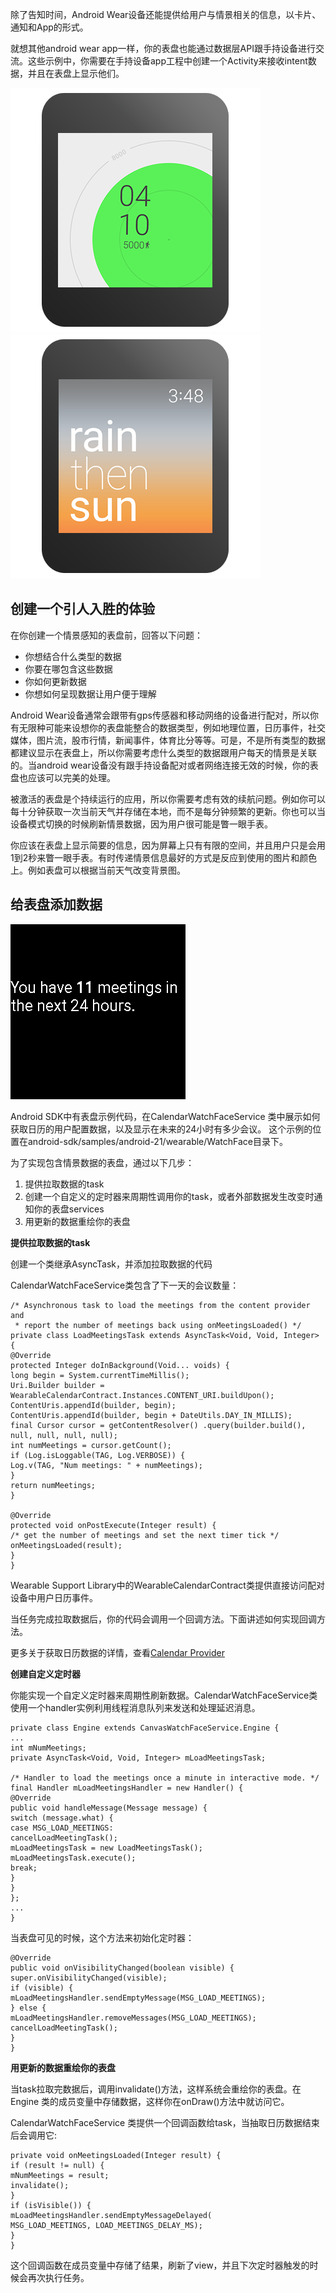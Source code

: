 除了告知时间，Android Wear设备还能提供给用户与情景相关的信息，以卡片、通知和App的形式。

就想其他android wear app一样，你的表盘也能通过数据层API跟手持设备进行交流。这些示例中，你需要在手持设备app工程中创建一个Activity来接收intent数据，并且在表盘上显示他们。

![](Render_Saturn.png)
![](Render_Episode.png)


## 创建一个引人入胜的体验 ##

在你创建一个情景感知的表盘前，回答以下问题：

- 你想结合什么类型的数据
- 你要在哪包含这些数据
- 你如何更新数据
- 你想如何呈现数据让用户便于理解


Android Wear设备通常会跟带有gps传感器和移动网络的设备进行配对，所以你有无限种可能来设想你的表盘能整合的数据类型，例如地理位置，日历事件，社交媒体，图片流，股市行情，新闻事件，体育比分等等。可是，不是所有类型的数据都建议显示在表盘上，所以你需要考虑什么类型的数据跟用户每天的情景是关联的。当android wear设备没有跟手持设备配对或者网络连接无效的时候，你的表盘也应该可以完美的处理。

被激活的表盘是个持续运行的应用，所以你需要考虑有效的续航问题。例如你可以每十分钟获取一次当前天气并存储在本地，而不是每分钟频繁的更新。你也可以当设备模式切换的时候刷新情景数据，因为用户很可能是瞥一眼手表。

你应该在表盘上显示简要的信息，因为屏幕上只有有限的空间，并且用户只是会用1到2秒来瞥一眼手表。有时传递情景信息最好的方式是反应到使用的图片和颜色上。例如表盘可以根据当前天气改变背景图。


## 给表盘添加数据 ##

![](preview_calendar.png)

Android SDK中有表盘示例代码，在CalendarWatchFaceService 类中展示如何获取日历的用户配置数据，以及显示在未来的24小时有多少会议。
这个示例的位置在android-sdk/samples/android-21/wearable/WatchFace目录下。

为了实现包含情景数据的表盘，通过以下几步：

1. 提供拉取数据的task
2. 创建一个自定义的定时器来周期性调用你的task，或者外部数据发生改变时通知你的表盘services
3. 用更新的数据重绘你的表盘



**提供拉取数据的task**

创建一个类继承AsyncTask，并添加拉取数据的代码

CalendarWatchFaceService类包含了下一天的会议数量：

    /* Asynchronous task to load the meetings from the content provider and
     * report the number of meetings back using onMeetingsLoaded() */
    private class LoadMeetingsTask extends AsyncTask<Void, Void, Integer> {
    @Override
    protected Integer doInBackground(Void... voids) {
    long begin = System.currentTimeMillis();
    Uri.Builder builder =
    WearableCalendarContract.Instances.CONTENT_URI.buildUpon();
    ContentUris.appendId(builder, begin);
    ContentUris.appendId(builder, begin + DateUtils.DAY_IN_MILLIS);
    final Cursor cursor = getContentResolver() .query(builder.build(),
    null, null, null, null);
    int numMeetings = cursor.getCount();
    if (Log.isLoggable(TAG, Log.VERBOSE)) {
    Log.v(TAG, "Num meetings: " + numMeetings);
    }
    return numMeetings;
    }
    
    @Override
    protected void onPostExecute(Integer result) {
    /* get the number of meetings and set the next timer tick */
    onMeetingsLoaded(result);
    }
    }


Wearable Support Library中的WearableCalendarContract类提供直接访问配对设备中用户日历事件。

当任务完成拉取数据后，你的代码会调用一个回调方法。下面讲述如何实现回调方法。

更多关于获取日历数据的详情，查看[Calendar Provider](https://developer.android.com/guide/topics/providers/calendar-provider.html)


**创建自定义定时器**

你能实现一个自定义定时器来周期性刷新数据。CalendarWatchFaceService类使用一个handler实例利用线程消息队列来发送和处理延迟消息。

    private class Engine extends CanvasWatchFaceService.Engine {
    ...
    int mNumMeetings;
    private AsyncTask<Void, Void, Integer> mLoadMeetingsTask;
    
    /* Handler to load the meetings once a minute in interactive mode. */
    final Handler mLoadMeetingsHandler = new Handler() {
    @Override
    public void handleMessage(Message message) {
    switch (message.what) {
    case MSG_LOAD_MEETINGS:
    cancelLoadMeetingTask();
    mLoadMeetingsTask = new LoadMeetingsTask();
    mLoadMeetingsTask.execute();
    break;
    }
    }
    };
    ...
    }


当表盘可见的时候，这个方法来初始化定时器：

    @Override
    public void onVisibilityChanged(boolean visible) {
    super.onVisibilityChanged(visible);
    if (visible) {
    mLoadMeetingsHandler.sendEmptyMessage(MSG_LOAD_MEETINGS);
    } else {
    mLoadMeetingsHandler.removeMessages(MSG_LOAD_MEETINGS);
    cancelLoadMeetingTask();
    }
    }


**用更新的数据重绘你的表盘**

当task拉取完数据后，调用invalidate()方法，这样系统会重绘你的表盘。在Engine 类的成员变量中存储数据，这样你在onDraw()方法中就访问它。

CalendarWatchFaceService 类提供一个回调函数给task，当抽取日历数据结束后会调用它:

    private void onMeetingsLoaded(Integer result) {
    if (result != null) {
    mNumMeetings = result;
    invalidate();
    }
    if (isVisible()) {
    mLoadMeetingsHandler.sendEmptyMessageDelayed(
    MSG_LOAD_MEETINGS, LOAD_MEETINGS_DELAY_MS);
    }
    }

这个回调函数在成员变量中存储了结果，刷新了view，并且下次定时器触发的时候会再次执行任务。